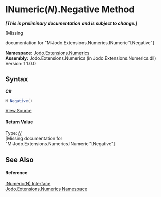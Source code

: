# INumeric(*N*).Negative Method 
 _**\[This is preliminary documentation and is subject to change.\]**_

\[Missing <summary> documentation for "M:Jodo.Extensions.Numerics.INumeric`1.Negative"\]

**Namespace:**&nbsp;<a href="N_Jodo_Extensions_Numerics">Jodo.Extensions.Numerics</a><br />**Assembly:**&nbsp;Jodo.Extensions.Numerics (in Jodo.Extensions.Numerics.dll) Version: 1.1.0.0

## Syntax

**C#**<br />
``` C#
N Negative()
```

<a href="https://github.com/JosephJShort/Jodo.Extensions/blob/main/src/Jodo.Extensions.Numerics/INumeric.cs" rel="noopener noreferrer" title="View the source code">View Source</a><br />

#### Return Value
Type: <a href="T_Jodo_Extensions_Numerics_INumeric_1">*N*</a><br />\[Missing <returns> documentation for "M:Jodo.Extensions.Numerics.INumeric`1.Negative"\]

## See Also


#### Reference
<a href="T_Jodo_Extensions_Numerics_INumeric_1">INumeric(N) Interface</a><br /><a href="N_Jodo_Extensions_Numerics">Jodo.Extensions.Numerics Namespace</a><br />